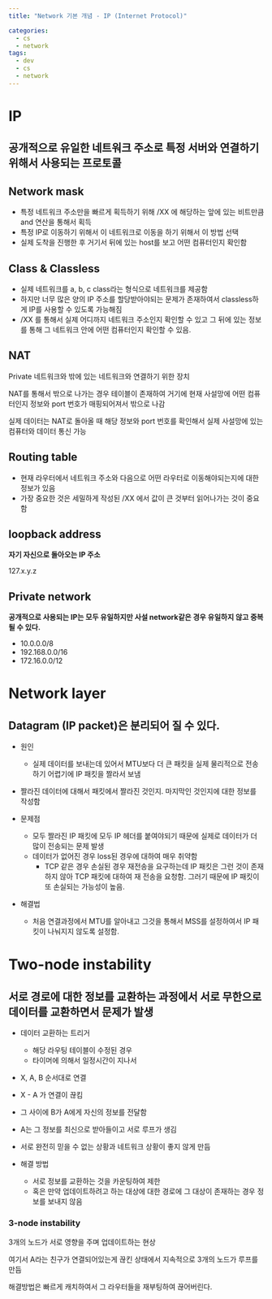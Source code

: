 ```yaml
---
title: "Network 기본 개념 - IP (Internet Protocol)"

categories:
  - cs
  - network
tags:
  - dev
  - cs
  - network
---
```


# IP
## 공개적으로 유일한 네트워크 주소로 특정 서버와 연결하기 위해서 사용되는 프로토콜

## Network mask

- 특정 네트워크 주소만을 빠르게 획득하기 위해 /XX 에 해당하는 앞에 있는 비트만큼 and 연산을 통해서 획득
- 특정 IP로 이동하기 위해서 이 네트워크로 이동을 하기 위해서 이 방법 선택
- 실제 도착을 진행한 후 거기서 뒤에 있는 host를 보고 어떤 컴퓨터인지 확인함

## Class & Classless

- 실제 네트워크를 a, b, c class라는 형식으로 네트워크를 제공함
- 하지만 너무 많은 양의 IP 주소를 할당받아야되는 문제가 존재하여서 classless하게 IP를 사용할 수 있도록 가능해짐
- /XX 를 통해서 실제 어디까지 네트워크 주소인지 확인할 수 있고 그 뒤에 있는 정보를 통해 그 네트워크 안에 어떤 컴퓨터인지 확인할 수 있음.

## NAT

Private 네트워크와 밖에 있는 네트워크와 연결하기 위한 장치

NAT를 통해서 밖으로 나가는 경우 테이블이 존재하여 거기에 현재 사설망에 어떤 컴퓨터인지 정보와 port 번호가 매핑되어져서 밖으로 나감

실제 데이터는 NAT로 돌아올 때 해당 정보와 port 번호를 확인해서 실제 사설망에 있는 컴퓨터와 데이터 통신 가능

## Routing table

- 현재 라우터에서 네트워크 주소와 다음으로 어떤 라우터로 이동해야되는지에 대한 정보가 있음
- 가장 중요한 것은 세밀하게 작성된 /XX 에서 값이 큰 것부터 읽어나가는 것이 중요함

## loopback address

**자기 자신으로 돌아오는 IP 주소**

127.x.y.z

## Private network

**공개적으로 사용되는 IP는 모두 유일하지만 사설 network같은 경우 유일하지 않고 중복될 수 있다.**

- 10.0.0.0/8
- 192.168.0.0/16
- 172.16.0.0/12

# Network layer

## Datagram (IP packet)은 분리되어 질 수 있다.
- 원인
  - 실제 데이터를 보내는데 있어서 MTU보다 더 큰 패킷을 실제 물리적으로 전송하기 어렵기에 IP 패킷을 짤라서 보냄

- 짤라진 데이터에 대해서 패킷에서 짤라진 것인지. 마지막인 것인지에 대한 정보를 작성함

- 문제점
  - 모두 짤라진 IP 패킷에 모두 IP 헤더를 붙여야되기 때문에 실제로 데이터가 더 많이 전송되는 문제 발생
  - 데이터가 없어진 경우 loss된 경우에 대하여 매우 취약함
    - TCP 같은 경우 손실된 경우 재전송을 요구하는데 IP 패킷은 그런 것이 존재하지 않아 TCP 패킷에 대하여 재 전송을 요청함. 그러기 때문에 IP 패킷이 또 손실되는 가능성이 높음.
- 해결법
  - 처음 연결과정에서 MTU를 알아내고 그것을 통해서 MSS를 설정하여서 IP 패킷이 나눠지지 않도록 설정함.

# Two-node instability
## 서로 경로에 대한 정보를 교환하는 과정에서 서로 무한으로 데이터를 교환하면서 문제가 발생

- 데이터 교환하는 트리거
  - 해당 라우팅 테이블이 수정된 경우
  - 타이머에 의해서 일정시간이 지나서

- X, A, B 순서대로 연결
- X - A 가 연결이 끊킴
- 그 사이에 B가 A에게 자신의 정보를 전달함
- A는 그 정보를 최신으로 받아들이고 서로 루프가 생김
- 서로 완전히 믿을 수 없는 상황과 네트워크 상황이 좋지 않게 만듬

- 해결 방법
  - 서로 정보를 교환하는 것을 카운팅하여 제한
  - 혹은 만약 업데이트하려고 하는 대상에 대한 경로에 그 대상이 존재하는 경우 정보를 보내지 않음

### 3-node instability
3개의 노드가 서로 영향을 주며 업데이트하는 현상

여기서 A라는 친구가 연결되어있는게 끊킨 상태에서 지속적으로 3개의 노드가 루프를 만듬

해결방법은 빠르게 캐치하여서 그 라우터들을 재부팅하여 끊어버린다.
